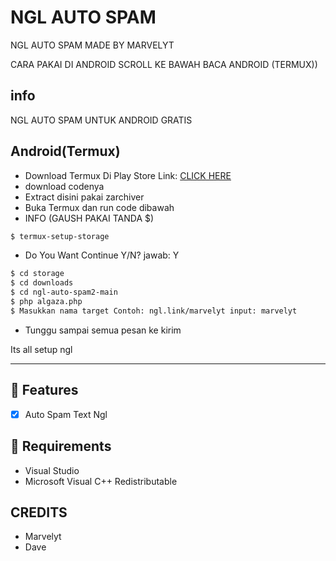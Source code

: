 # NGL AUTO SPAM
NGL AUTO SPAM MADE BY MARVELYT

CARA PAKAI DI ANDROID SCROLL KE BAWAH BACA ANDROID (TERMUX))
## info
NGL AUTO SPAM UNTUK ANDROID GRATIS

<h2>Android(Termux)</h2>

- Download Termux Di Play Store Link: [CLICK HERE](https://play.google.com/store/apps/details?id=com.termux)
- download codenya 
- Extract disini pakai zarchiver
- Buka Termux dan run code dibawah
- INFO (GAUSH PAKAI TANDA $)
```bash
$ termux-setup-storage
```

- Do You Want Continue Y/N? jawab: Y

```bash
$ cd storage
$ cd downloads
$ cd ngl-auto-spam2-main
$ php algaza.php
$ Masukkan nama target Contoh: ngl.link/marvelyt input: marvelyt
```

- Tunggu sampai semua pesan ke kirim

Its all setup ngl
<hr>

## 📜 Features
- [x] Auto Spam Text Ngl

## 📝 Requirements
- Visual Studio
- Microsoft Visual C++ Redistributable


## CREDITS
- Marvelyt
- Dave


